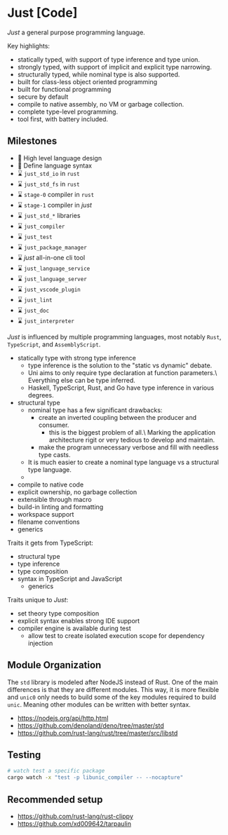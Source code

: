 # Just [Code]

*Just* a general purpose programming language.

Key highlights:

- statically typed, with support of type inference and type union.
- strongly typed, with support of implicit and explicit type narrowing.
- structurally typed, while nominal type is also supported.
- built for class-less object oriented programming
- built for functional programming
- secure by default
- compile to native assembly, no VM or garbage collection.
- complete type-level programming.
- tool first, with battery included.

## Milestones

- 🚧 High level language design
- 🚧 Define language syntax
- ⌛️ `just_std_io` in `rust`
- ⌛️ `just_std_fs` in `rust`
- ⌛️ `stage-0` compiler in `rust`
- ⌛️ `stage-1` compiler in *just*
- ⌛️ `just_std_*` libraries
- ⌛️ `just_compiler`
- ⌛️ `just_test`
- ⌛️ `just_package_manager`
- ⌛️ *just* all-in-one cli tool
- ⌛️ `just_language_service`
- ⌛️ `just_language_server`
- ⌛️ `just_vscode_plugin`
- ⌛️ `just_lint`
- ⌛️ `just_doc`
- ⌛️ `just_interpreter`

*Just* is influenced by multiple programming languages,
most notably `Rust`, `TypeScript`, and `AssemblyScript`.

- statically type with strong type inference
  - type inference is the solution to the "static vs dynamic" debate.
  - Uni aims to only require type declaration at function parameters.\\
    Everything else can be type inferred.
  - Haskell, TypeScript, Rust, and Go have type inference in various degrees.
- structural type
  - nominal type has a few significant drawbacks:
    - create an inverted coupling between the producer and consumer.
      - this is the biggest problem of all.\\
        Marking the application architecture rigit or very tedious to develop and maintain.
    - make the program unnecessary verbose and fill with needless type casts.
  - It is much easier to create a nominal type language vs a structural type language.
  -
- compile to native code
- explicit ownership, no garbage collection
- extensible through macro
- build-in linting and formatting
- workspace support
- filename conventions
- generics

Traits it gets from TypeScript:

- structural type
- type inference
- type composition
- syntax in TypeScript and JavaScript
  - generics

Traits unique to *Just*:

- set theory type composition
- explicit syntax enables strong IDE support
- compiler engine is available during test
  - allow test to create isolated execution scope for dependency injection

## Module Organization

The `std` library is modeled after NodeJS instead of Rust.
One of the main differences is that they are different modules.
This way, it is more flexible and `unic0` only needs to build some of the key modules required to build `unic`.
Meaning other modules can be written with better syntax.

- <https://nodejs.org/api/http.html>
- <https://github.com/denoland/deno/tree/master/std>
- <https://github.com/rust-lang/rust/tree/master/src/libstd>

## Testing

```sh
# watch test a specific package
cargo watch -x "test -p libunic_compiler -- --nocapture"
```

## Recommended setup

- <https://github.com/rust-lang/rust-clippy>
- <https://github.com/xd009642/tarpaulin>

